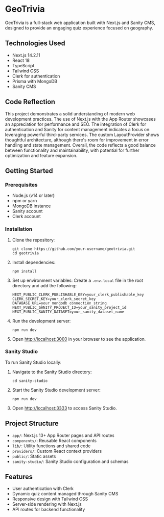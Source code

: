 # GeoTrivia

GeoTrivia is a full-stack web application built with Next.js and Sanity CMS, designed to provide an engaging quiz experience focused on geography.

## Technologies Used

- Next.js 14.2.11
- React 18
- TypeScript
- Tailwind CSS
- Clerk for authentication
- Prisma with MongoDB
- Sanity CMS

## Code Reflection

This project demonstrates a solid understanding of modern web development practices. The use of Next.js with the App Router showcases an appreciation for performance and SEO. The integration of Clerk for authentication and Sanity for content management indicates a focus on leveraging powerful third-party services. The custom LayoutProvider shows thoughtful architecture, although there's room for improvement in error handling and state management. Overall, the code reflects a good balance between functionality and maintainability, with potential for further optimization and feature expansion.

## Getting Started

### Prerequisites

- Node.js (v14 or later)
- npm or yarn
- MongoDB instance
- Sanity account
- Clerk account

### Installation

1. Clone the repository:
   ```
   git clone https://github.com/your-username/geotrivia.git
   cd geotrivia
   ```

2. Install dependencies:
   ```
   npm install
   ```

3. Set up environment variables:
   Create a `.env.local` file in the root directory and add the following:
   ```
   NEXT_PUBLIC_CLERK_PUBLISHABLE_KEY=your_clerk_publishable_key
   CLERK_SECRET_KEY=your_clerk_secret_key
   DATABASE_URL=your_mongodb_connection_string
   NEXT_PUBLIC_SANITY_PROJECT_ID=your_sanity_project_id
   NEXT_PUBLIC_SANITY_DATASET=your_sanity_dataset_name
   ```

4. Run the development server:
   ```
   npm run dev
   ```

5. Open [http://localhost:3000](http://localhost:3000) in your browser to see the application.

### Sanity Studio

To run Sanity Studio locally:

1. Navigate to the Sanity Studio directory:
   ```
   cd sanity-studio
   ```

2. Start the Sanity Studio development server:
   ```
   npm run dev
   ```

3. Open [http://localhost:3333](http://localhost:3333) to access Sanity Studio.

## Project Structure

- `app/`: Next.js 13+ App Router pages and API routes
- `components/`: Reusable React components
- `lib/`: Utility functions and shared code
- `providers/`: Custom React context providers
- `public/`: Static assets
- `sanity-studio/`: Sanity Studio configuration and schemas

## Features

- User authentication with Clerk
- Dynamic quiz content managed through Sanity CMS
- Responsive design with Tailwind CSS
- Server-side rendering with Next.js
- API routes for backend functionality

